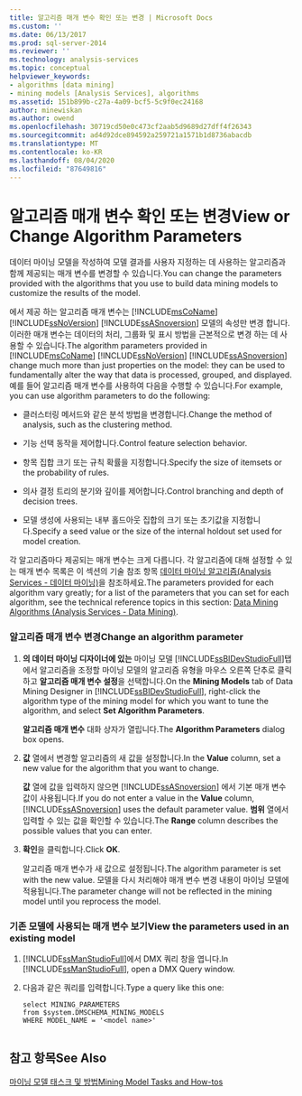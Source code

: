 ```yaml
---
title: 알고리즘 매개 변수 확인 또는 변경 | Microsoft Docs
ms.custom: ''
ms.date: 06/13/2017
ms.prod: sql-server-2014
ms.reviewer: ''
ms.technology: analysis-services
ms.topic: conceptual
helpviewer_keywords:
- algorithms [data mining]
- mining models [Analysis Services], algorithms
ms.assetid: 151b899b-c27a-4a09-bcf5-5c9f0ec24168
author: minewiskan
ms.author: owend
ms.openlocfilehash: 30719cd50e0c473cf2aab5d9689d27dff4f26343
ms.sourcegitcommit: ad4d92dce894592a259721a1571b1d8736abacdb
ms.translationtype: MT
ms.contentlocale: ko-KR
ms.lasthandoff: 08/04/2020
ms.locfileid: "87649816"
---
```

# <a name="view-or-change-algorithm-parameters"></a><span data-ttu-id="507ce-102">알고리즘 매개 변수 확인 또는 변경</span><span class="sxs-lookup"><span data-stu-id="507ce-102">View or Change Algorithm Parameters</span></span>
  <span data-ttu-id="507ce-103">데이터 마이닝 모델을 작성하여 모델 결과를 사용자 지정하는 데 사용하는 알고리즘과 함께 제공되는 매개 변수를 변경할 수 있습니다.</span><span class="sxs-lookup"><span data-stu-id="507ce-103">You can change the parameters provided with the algorithms that you use to build data mining models to customize the results of the model.</span></span>  
  
 <span data-ttu-id="507ce-104">에서 제공 하는 알고리즘 매개 변수는 [!INCLUDE[msCoName](../../includes/msconame-md.md)] [!INCLUDE[ssNoVersion](../../includes/ssnoversion-md.md)] [!INCLUDE[ssASnoversion](../../includes/ssasnoversion-md.md)] 모델의 속성만 변경 합니다. 이러한 매개 변수는 데이터의 처리, 그룹화 및 표시 방법을 근본적으로 변경 하는 데 사용할 수 있습니다.</span><span class="sxs-lookup"><span data-stu-id="507ce-104">The algorithm parameters provided in [!INCLUDE[msCoName](../../includes/msconame-md.md)] [!INCLUDE[ssNoVersion](../../includes/ssnoversion-md.md)] [!INCLUDE[ssASnoversion](../../includes/ssasnoversion-md.md)] change much more than just properties on the model: they can be used to fundamentally alter the way that data is processed, grouped, and displayed.</span></span> <span data-ttu-id="507ce-105">예를 들어 알고리즘 매개 변수를 사용하여 다음을 수행할 수 있습니다.</span><span class="sxs-lookup"><span data-stu-id="507ce-105">For example, you can use algorithm parameters to do the following:</span></span>  
  
-   <span data-ttu-id="507ce-106">클러스터링 메서드와 같은 분석 방법을 변경합니다.</span><span class="sxs-lookup"><span data-stu-id="507ce-106">Change the method of analysis, such as the clustering method.</span></span>  
  
-   <span data-ttu-id="507ce-107">기능 선택 동작을 제어합니다.</span><span class="sxs-lookup"><span data-stu-id="507ce-107">Control feature selection behavior.</span></span>  
  
-   <span data-ttu-id="507ce-108">항목 집합 크기 또는 규칙 확률을 지정합니다.</span><span class="sxs-lookup"><span data-stu-id="507ce-108">Specify the size of itemsets or the probability of rules.</span></span>  
  
-   <span data-ttu-id="507ce-109">의사 결정 트리의 분기와 깊이를 제어합니다.</span><span class="sxs-lookup"><span data-stu-id="507ce-109">Control branching and depth of decision trees.</span></span>  
  
-   <span data-ttu-id="507ce-110">모델 생성에 사용되는 내부 홀드아웃 집합의 크기 또는 초기값을 지정합니다.</span><span class="sxs-lookup"><span data-stu-id="507ce-110">Specify a seed value or the size of the internal holdout set used for model creation.</span></span>  
  
 <span data-ttu-id="507ce-111">각 알고리즘마다 제공되는 매개 변수는 크게 다릅니다. 각 알고리즘에 대해 설정할 수 있는 매개 변수 목록은 이 섹션의 기술 참조 항목 [데이터 마이닝 알고리즘&#40;Analysis Services - 데이터 마이닝&#41;](data-mining-algorithms-analysis-services-data-mining.md)을 참조하세요.</span><span class="sxs-lookup"><span data-stu-id="507ce-111">The parameters provided for each algorithm vary greatly; for a list of the parameters that you can set for each algorithm, see the technical reference topics in this section: [Data Mining Algorithms &#40;Analysis Services - Data Mining&#41;](data-mining-algorithms-analysis-services-data-mining.md).</span></span>  
  
### <a name="change-an-algorithm-parameter"></a><span data-ttu-id="507ce-112">알고리즘 매개 변수 변경</span><span class="sxs-lookup"><span data-stu-id="507ce-112">Change an algorithm parameter</span></span>  
  
1.  <span data-ttu-id="507ce-113">**의 데이터 마이닝 디자이너에 있는** 마이닝 모델 [!INCLUDE[ssBIDevStudioFull](../../includes/ssbidevstudiofull-md.md)]탭에서 알고리즘을 조정할 마이닝 모델의 알고리즘 유형을 마우스 오른쪽 단추로 클릭하고 **알고리즘 매개 변수 설정**을 선택합니다.</span><span class="sxs-lookup"><span data-stu-id="507ce-113">On the **Mining Models** tab of Data Mining Designer in [!INCLUDE[ssBIDevStudioFull](../../includes/ssbidevstudiofull-md.md)], right-click the algorithm type of the mining model for which you want to tune the algorithm, and select **Set Algorithm Parameters**.</span></span>  
  
     <span data-ttu-id="507ce-114">**알고리즘 매개 변수** 대화 상자가 열립니다.</span><span class="sxs-lookup"><span data-stu-id="507ce-114">The **Algorithm Parameters** dialog box opens.</span></span>  
  
2.  <span data-ttu-id="507ce-115">**값** 열에서 변경할 알고리즘의 새 값을 설정합니다.</span><span class="sxs-lookup"><span data-stu-id="507ce-115">In the **Value** column, set a new value for the algorithm that you want to change.</span></span>  
  
     <span data-ttu-id="507ce-116">**값** 열에 값을 입력하지 않으면 [!INCLUDE[ssASnoversion](../../includes/ssasnoversion-md.md)] 에서 기본 매개 변수 값이 사용됩니다.</span><span class="sxs-lookup"><span data-stu-id="507ce-116">If you do not enter a value in the **Value** column, [!INCLUDE[ssASnoversion](../../includes/ssasnoversion-md.md)] uses the default parameter value.</span></span> <span data-ttu-id="507ce-117">**범위** 열에서 입력할 수 있는 값을 확인할 수 있습니다.</span><span class="sxs-lookup"><span data-stu-id="507ce-117">The **Range** column describes the possible values that you can enter.</span></span>  
  
3.  <span data-ttu-id="507ce-118">**확인**을 클릭합니다.</span><span class="sxs-lookup"><span data-stu-id="507ce-118">Click **OK**.</span></span>  
  
     <span data-ttu-id="507ce-119">알고리즘 매개 변수가 새 값으로 설정됩니다.</span><span class="sxs-lookup"><span data-stu-id="507ce-119">The algorithm parameter is set with the new value.</span></span> <span data-ttu-id="507ce-120">모델을 다시 처리해야 매개 변수 변경 내용이 마이닝 모델에 적용됩니다.</span><span class="sxs-lookup"><span data-stu-id="507ce-120">The parameter change will not be reflected in the mining model until you reprocess the model.</span></span>  
  
### <a name="view-the-parameters-used-in-an-existing-model"></a><span data-ttu-id="507ce-121">기존 모델에 사용되는 매개 변수 보기</span><span class="sxs-lookup"><span data-stu-id="507ce-121">View the parameters used in an existing model</span></span>  
  
1.  <span data-ttu-id="507ce-122">[!INCLUDE[ssManStudioFull](../../includes/ssmanstudiofull-md.md)]에서 DMX 쿼리 창을 엽니다.</span><span class="sxs-lookup"><span data-stu-id="507ce-122">In [!INCLUDE[ssManStudioFull](../../includes/ssmanstudiofull-md.md)], open a DMX Query window.</span></span>  
  
2.  <span data-ttu-id="507ce-123">다음과 같은 쿼리를 입력합니다.</span><span class="sxs-lookup"><span data-stu-id="507ce-123">Type a query like this one:</span></span>  
  
    ```  
    select MINING_PARAMETERS   
    from $system.DMSCHEMA_MINING_MODELS  
    WHERE MODEL_NAME = '<model name>'  
  
    ```  
  
## <a name="see-also"></a><span data-ttu-id="507ce-124">참고 항목</span><span class="sxs-lookup"><span data-stu-id="507ce-124">See Also</span></span>  
 [<span data-ttu-id="507ce-125">마이닝 모델 태스크 및 방법</span><span class="sxs-lookup"><span data-stu-id="507ce-125">Mining Model Tasks and How-tos</span></span>](mining-model-tasks-and-how-tos.md)  
  
  
